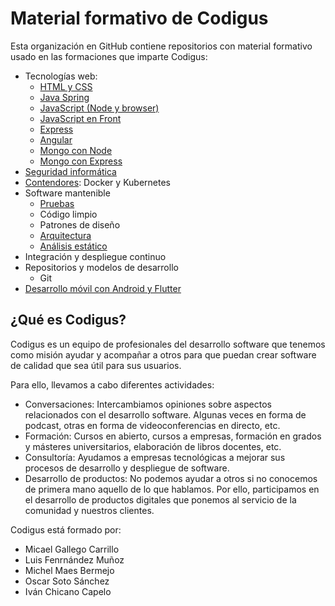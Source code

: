 # Material formativo de Codigus

Esta organización en GitHub contiene repositorios con material formativo usado en las formaciones que imparte Codigus:

* Tecnologías web:
  * [HTML y CSS](https://github.com/formacion-codeurjc/web-html-css)
  * [Java Spring](https://github.com/formacion-codeurjc/spring)
  * [JavaScript (Node y browser)](https://github.com/formacion-codeurjc/javascript)
  * [JavaScript en Front](https://github.com/formacion-codeurjc/javascript-front)
  * [Express](https://github.com/formacion-codeurjc/express)
  * [Angular](https://github.com/formacion-codeurjc/angular)
  * [Mongo con Node](https://github.com/formacion-codeurjc/mongo)
  * [Mongo con Express](https://github.com/formacion-codeurjc/mongo-express)
* [Seguridad informática](https://github.com/formacion-codeurjc/seguridad)
* [Contendores](https://github.com/formacion-codeurjc/contenedores): Docker y Kubernetes
* Software mantenible
  * [Pruebas](https://github.com/formacion-codeurjc/pruebas)
  * Código limpio
  * Patrones de diseño
  * [Arquitectura](https://github.com/codigus-formacion/arquitectura)
  * [Análisis estático](https://github.com/codigus-formacion/analisis-estatico)
* Integración y despliegue continuo
* Repositorios y modelos de desarrollo
  * Git  
* [Desarrollo móvil con Android y Flutter](https://github.com/codigus-formacion/desarrollo-movil)

## ¿Qué es Codigus?

Codigus es un equipo de profesionales del desarrollo software que tenemos como misión ayudar y acompañar a otros para que puedan crear software de calidad que sea útil para sus usuarios.

Para ello, llevamos a cabo diferentes actividades:
* Conversaciones: Intercambiamos opiniones sobre aspectos relacionados con el desarrollo software. Algunas veces en forma de podcast, otras en forma de videoconferencias en directo, etc.
* Formación: Cursos en abierto, cursos a empresas, formación en grados y másteres universitarios, elaboración de libros docentes, etc.
* Consultoría: Ayudamos a empresas tecnológicas a mejorar sus procesos de desarrollo y despliegue de software.
* Desarrollo de productos: No podemos ayudar a otros si no conocemos de primera mano aquello de lo que hablamos. Por ello, participamos en el desarrollo de productos digitales que ponemos al servicio de la comunidad y nuestros clientes.

Codigus está formado por:
* Micael Gallego Carrillo
* Luis Fenrnández Muñoz
* Michel Maes Bermejo
* Oscar Soto Sánchez
* Iván Chicano Capelo
